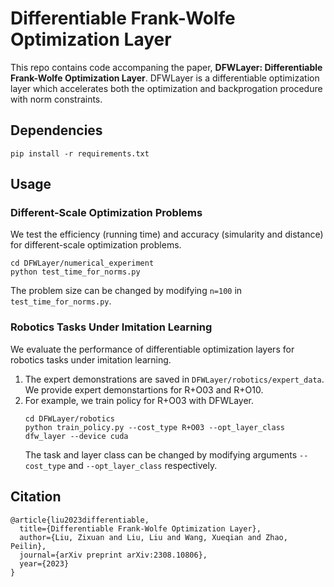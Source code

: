 # Differentiable Frank-Wolfe Optimization Layer

This repo contains code accompaning the paper, **DFWLayer: Differentiable Frank-Wolfe Optimization Layer**. DFWLayer is a differentiable optimization layer
which accelerates both the optimization and backprogation procedure with norm constraints.

## Dependencies

```
pip install -r requirements.txt
```

## Usage

### Different-Scale Optimization Problems

We test the efficiency (running time) and accuracy (simularity and distance) for different-scale optimization problems.
```
cd DFWLayer/numerical_experiment
python test_time_for_norms.py
```
The problem size can be changed by modifying `n=100` in `test_time_for_norms.py`.

### Robotics Tasks Under Imitation Learning

We evaluate the performance of differentiable optimization layers for robotics tasks under imitation learning.
1. The expert demonstrations are saved in `DFWLayer/robotics/expert_data`. We provide expert demonstartions for R+O03 and R+O10.
2. For example, we train policy for R+O03 with DFWLayer.
   ```
   cd DFWLayer/robotics
   python train_policy.py --cost_type R+O03 --opt_layer_class dfw_layer --device cuda
   ```
   The task and layer class can be changed by modifying arguments `--cost_type` and `--opt_layer_class` respectively.

## Citation
```
@article{liu2023differentiable,
  title={Differentiable Frank-Wolfe Optimization Layer},
  author={Liu, Zixuan and Liu, Liu and Wang, Xueqian and Zhao, Peilin},
  journal={arXiv preprint arXiv:2308.10806},
  year={2023}
}
```
